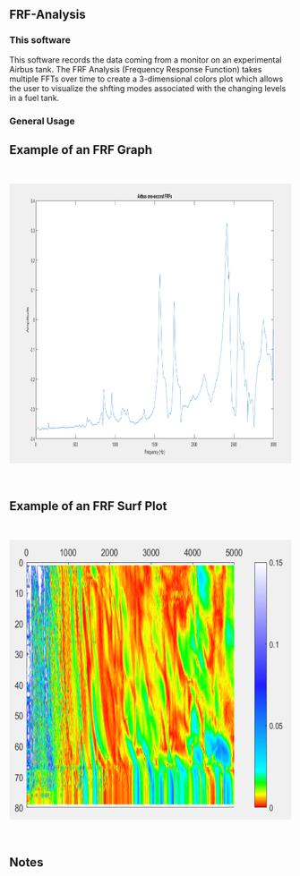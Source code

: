 ## FRF-Analysis
### This software
This software records the data coming from a monitor on an experimental Airbus tank. The FRF Analysis (Frequency Response Function) takes multiple FFTs over time to create a 3-dimensional colors plot which allows the user to visualize the shfting modes associated with the changing levels in a fuel tank. 
### General Usage 
## Example of an FRF Graph

<br>
<p align="center">
	<img height="500" src=images/AirbusFRFImage.png/>
</p>
<br>

## Example of an FRF Surf Plot

<br>
<p align="center">
	<img height="500" src=images/AirbusSurfPlotImage.png/>
</p>
<br>

## Notes
